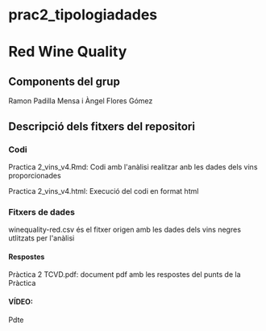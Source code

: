# prac2_tipologiadades
<h1> Red Wine Quality </h1>

<h2> Components del grup </h2>

Ramon Padilla Mensa i Àngel Flores Gómez


<h2> Descripció dels fitxers del repositori </h2>

<h3>Codi</h3>
Practica 2_vins_v4.Rmd:  Codi amb l'anàlisi realitzar anb les dades dels vins proporcionades

Practica 2_vins_v4.html: Execució del codi en format html

<h3>Fitxers de dades</h3>

winequality-red.csv és el fitxer origen amb les dades dels vins negres utlitzats per l'anàlisi


<h4>Respostes</h4>

Pràctica 2 TCVD.pdf: document pdf amb les respostes del punts de la Pràctica


<h4>VÍDEO:</h4>

Pdte
